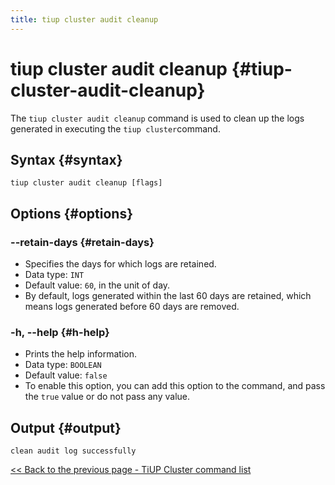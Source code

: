 ```yaml
---
title: tiup cluster audit cleanup
---
```


# tiup cluster audit cleanup {#tiup-cluster-audit-cleanup}

The `tiup cluster audit cleanup` command is used to clean up the logs generated in executing the `tiup cluster`command.

## Syntax {#syntax}

```shell
tiup cluster audit cleanup [flags]
```

## Options {#options}

### --retain-days {#retain-days}

-   Specifies the days for which logs are retained.
-   Data type: `INT`
-   Default value: `60`, in the unit of day.
-   By default, logs generated within the last 60 days are retained, which means logs generated before 60 days are removed.

### -h, --help {#h-help}

-   Prints the help information.
-   Data type: `BOOLEAN`
-   Default value: `false`
-   To enable this option, you can add this option to the command, and pass the `true` value or do not pass any value.

## Output {#output}

```shell
clean audit log successfully
```

[&#x3C;&#x3C; Back to the previous page - TiUP Cluster command list](/tiup/tiup-component-cluster.md#command-list)
